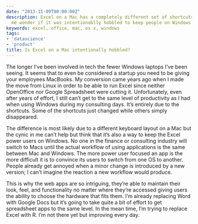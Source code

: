 ```yaml
---
date: "2013-11-09T00:00:00Z"
description: Excel on a Mac has a completely different set of shortcuts that it makes
  me wonder if it was intentionablly hobbled to keep people on Windows.
keywords: excel, office, mac, os x, windows
tags:
- 'datascience'
- 'product'
title: Is Excel on a Mac intentionally hobbled?
---
```


The longer I’ve been involved in tech the fewer Windows laptops I’ve been seeing. It seems that to even be considered a startup you need to be giving your employees MacBooks. My conversion came years ago when I made the move from Linux in order to be able to run Excel since neither OpenOffice nor Google Spreadsheet were cutting it. Unfortunately, even after years of effort, I still can’t get to the same level of productivity as I had when using Windows during my consulting days. It’s entirely due to the shortcuts. Some of the shortcuts just changed while others simply disappeared.

The difference is most likely due to a different keyboard layout on a Mac but the cynic in me can’t help but think that it’s also a way to keep the Excel power users on Windows. No one in the finance or consulting industry will switch to Macs until the actual workflow of using applications is the same between Mac and Windows. The more power user focused an app is the more difficult it is to convince its users to switch from one OS to another. People already get annoyed when a minor change is introduced by a new version; I can’t imagine the reaction a new workflow would produce.

This is why the web apps are so intriguing, they’re able to maintain their look, feel, and functionality no matter where they’re accessed giving users the ability to choose the hardware that fits them. I’m already replacing Word with Google Docs but it’s going to take quite a bit of effort to get spreadsheet apps to the same level. In the mean time, I’m trying to replace Excel with R. I’m not there yet but improving every day.
